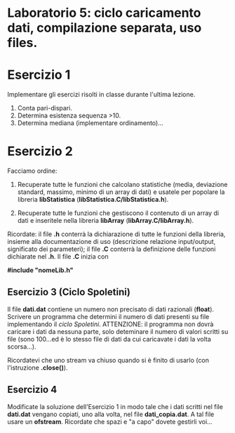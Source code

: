 # Laboratorio 5: ciclo caricamento dati, compilazione separata, uso files.

# Esercizio 1
Implementare gli esercizi risolti in classe durante l'ultima lezione.
1. Conta pari-dispari.
2. Determina esistenza sequenza >10.
3. Determina mediana (implementare ordinamento)...

# Esercizio 2
Facciamo ordine: 

1. Recuperate tutte le funzioni che calcolano statistiche (media, deviazione standard, massimo, minimo di un array di dati) e usatele per popolare la libreria __libStatistica__ (__libStatistica.C/libStatistica.h__).

2. Recuperate tutte le funzioni che gestiscono il contenuto di un array di dati e inseritele nella libreria __libArray__ (__libArray.C/libArray.h__).

Ricordate: il file __.h__ conterrà la dichiarazione di tutte le funzioni della libreria, insieme alla documentazione di uso (descrizione relazione input/output, significato dei parameteri); il file __.C__ conterrà  la definizione delle funzioni dichiarate nel __.h__. Il file __.C__ inizia con 

__#include "nomeLib.h"__ 



## Esercizio 3 (Ciclo Spoletini)

Il file __dati.dat__ contiene un numero non precisato di dati razionali (__float__). Scrivere un programma che determini il numero di dati presenti su file implementando il _ciclo Spoletini_. ATTENZIONE: il programma non dovrà caricare i dati da nessuna parte, solo deteminare il numero di valori scritti su file (sono 100...ed è lo stesso file di dati da cui caricavate i dati la volta scorsa...).

Ricordatevi che uno stream va chiuso quando si è finito di usarlo (con l'istruzione __.close()__).

## Esercizio 4
Modificate la soluzione dell'Esercizio 1 in modo tale che i dati scritti nel file __dati.dat__ vengano copiati, uno alla volta, nel file __dati_copia.dat__. A tal file usare un __ofstream__. Ricordate che spazi e "a capo" dovete gestirli voi...
